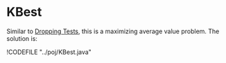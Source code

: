 # KBest

Similar to [Dropping Tests](problem_solutions/dropping_tests.md), this is a maximizing average value problem.
The solution is:

!CODEFILE "../poj/KBest.java"
